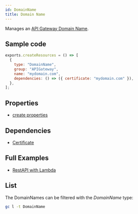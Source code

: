 ```yaml
---
id: DomainName
title: Domain Name
---
```


Manages an [API Gateway Domain Name](https://console.aws.amazon.com/apigateway/main/apis).

## Sample code

```js
exports.createResources = () => [
  {
    type: "DomainName",
    group: "APIGateway",
    name: "mydomain.com",
    dependencies: () => ({ certificate: "mydomain.com" }),
  },
];
```

## Properties

- [create properties](https://docs.aws.amazon.com/AWSJavaScriptSDK/latest/AWS/APIGateway.html#createDomainName-property)

## Dependencies

- [Certificate](../ACM/Certificate)

## Full Examples

- [RestAPI with Lambda](https://github.com/grucloud/grucloud/tree/main/examples/aws/api-gateway/restapi-lambda)

## List

The DomainNames can be filtered with the _DomainName_ type:

```sh
gc l -t DomainName
```

```txt

```
